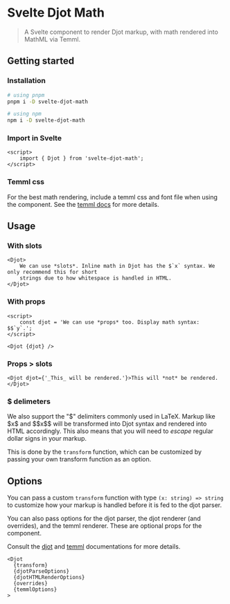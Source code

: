 # Svelte Djot Math

> A Svelte component to render Djot markup, with math rendered into MathML via Temml.

## Getting started

### Installation

```bash
# using pnpm
pnpm i -D svelte-djot-math

# using npm
npm i -D svelte-djot-math
```

### Import in Svelte

```svelte
<script>
	import { Djot } from 'svelte-djot-math';
</script>
```

### Temml css

For the best math rendering, include a temml css and font file when using the component. See the [temml docs](https://temml.org/docs/en/administration#installation) for more details.

## Usage

### With slots

```svelte
<Djot>
	We can use *slots*. Inline math in Djot has the $`x` syntax. We only recommend this for short
	strings due to how whitespace is handled in HTML.
</Djot>
```

### With props

```svelte
<script>
	const djot = 'We can use *props* too. Display math syntax: $$`y`.';
</script>

<Djot {djot} />
```

### Props > slots

```svelte
<Djot djot={'_This_ will be rendered.'}>This will *not* be rendered.</Djot>
```

### $ delimeters

We also support the "$" delimiters commonly used in LaTeX.
Markup like \$x\$ and \$\$x\$\$ will be transformed into Djot syntax and
rendered into HTML accordingly. This also means that you will need to
_escape_ regular dollar signs in your markup.

This is done by the `transform` function, which can be customized by passing
your own transform function as an option.

## Options

You can pass a custom `transform` function with type
`(x: string) => string` to customize how your markup
is handled before it is fed to the djot parser.

You can also pass options for the djot parser, the djot renderer (and overrides), and the temml renderer. These are optional props for the component.

Consult the [djot](https://github.com/jgm/djot.js/) and [temml](https://temml.org/docs/en/administration#options) documentations for more details.

```svelte
<Djot
  {transform}
  {djotParseOptions}
  {djotHTMLRenderOptions}
  {overrides}
  {temmlOptions}
>
```
